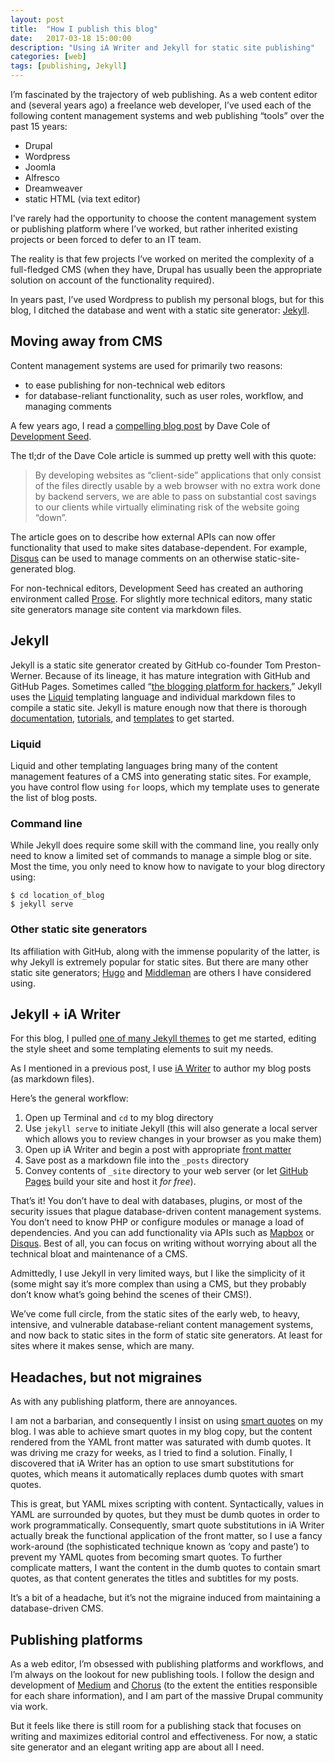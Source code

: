 ```yaml
---
layout: post
title:  "How I publish this blog"
date:   2017-03-18 15:00:00
description: "Using iA Writer and Jekyll for static site publishing"
categories: [web]
tags: [publishing, Jekyll]
---
```


I’m fascinated by the trajectory of web publishing. As a web content editor and (several years ago) a freelance web developer, I’ve used each of the following content management systems and web publishing “tools” over the past 15 years:

* Drupal
* Wordpress
* Joomla
* Alfresco
* Dreamweaver
* static HTML (via text editor)

I’ve rarely had the opportunity to choose the content management system or publishing platform where I’ve worked, but rather inherited existing projects or been forced to defer to an IT team. 

The reality is that few projects I’ve worked on merited the complexity of a full-fledged CMS (when they have, Drupal has usually been the appropriate solution on account of the functionality required). 

In years past, I’ve used Wordpress to publish my personal blogs, but for this blog, I ditched the database and went with a static site generator: [Jekyll](https://jekyllrb.com/). 

## Moving away from CMS

Content management systems are used for primarily two reasons:

* to ease publishing for non-technical web editors
* for database-reliant functionality, such as user roles, workflow, and managing comments

A few years ago, I read a [compelling blog post](https://developmentseed.org/blog/2012/07/27/build-cms-free-websites/) by Dave Cole of [Development Seed](https://www.developmentseed.org/).

The tl;dr of the Dave Cole article is summed up pretty well with this quote:

>By developing websites as “client-side” applications that only consist of the files directly usable by a web browser with no extra work done by backend servers, we are able to pass on substantial cost savings to our clients while virtually eliminating risk of the website going “down”. 

The article goes on to describe how external APIs can now offer functionality that used to make sites database-dependent. For example, [Disqus](https://disqus.com/) can be used to manage comments on an otherwise static-site-generated blog.

For non-technical editors, Development Seed has created an authoring environment called [Prose](http://prose.io/#about). For slightly more technical editors, many static site generators manage site content via markdown files.

## Jekyll

Jekyll is a static site generator created by GitHub co-founder Tom Preston-Werner. Because of its lineage, it has mature integration with GitHub and GitHub Pages. Sometimes called “[the blogging platform for hackers](https://www.smashingmagazine.com/2014/08/build-blog-jekyll-github-pages/),” Jekyll uses the [Liquid](https://shopify.github.io/liquid/) templating language and individual markdown files to compile a static site. Jekyll is mature enough now that there is thorough [documentation](https://jekyllrb.com/docs/home/), [tutorials](http://jekyll.tips/), and [templates](http://jekyll.tips/templates/) to get started.

### Liquid

Liquid and other templating languages bring many of the content management features of a CMS into generating static sites. For example, you have control flow using `for` loops, which my template uses to generate the list of blog posts.

### Command line

While Jekyll does require some skill with the command line, you really only need to know a limited set of commands to manage a simple blog or site. Most the time, you only need to know how to navigate to your blog directory using:

```shell 
$ cd location_of_blog
$ jekyll serve
```

### Other static site generators

Its affiliation with GitHub, along with the immense popularity of the latter, is why Jekyll is extremely popular for static sites. But there are many other static site generators; [Hugo](https://gohugo.io/) and [Middleman](https://middlemanapp.com/) are others I have considered using.

## Jekyll + iA Writer

For this blog, I pulled [one of many Jekyll themes](http://themes.jekyllrc.org/estivo/) to get me started, editing the style sheet and some templating elements to suit my needs.

As I mentioned in a previous post, I use [iA Writer](https://ia.net/writer/) to author my blog posts (as markdown files). 

Here’s the general workflow:

1. Open up Terminal and `cd` to my blog directory
2. Use `jekyll serve` to initiate Jekyll (this will also generate a local server which allows you to review changes in your browser as you make them)
3. Open up iA Writer and begin a post with appropriate [front matter](https://jekyllrb.com/docs/frontmatter/)
4. Save post as a markdown file into the `_posts` directory
5. Convey contents of `_site` directory to your web server (or let [GitHub Pages](https://pages.github.com/) build your site and host it _for free_).

That’s it! You don’t have to deal with databases, plugins, or most of the security issues that plague database-driven content management systems. You don’t need to know PHP or configure modules or manage a load of dependencies. And you can add functionality via APIs such as [Mapbox](https://www.mapbox.com/) or [Disqus](https://disqus.com/). Best of all, you can focus on writing without worrying about all the technical bloat and maintenance of a CMS.

Admittedly, I use Jekyll in very limited ways, but I like the simplicity of it (some might say it’s more complex than using a CMS, but they probably don’t know what’s going behind the scenes of their CMS!).

We’ve come full circle, from the static sites of the early web, to heavy, intensive, and vulnerable database-reliant content management systems, and now back to static sites in the form of static site generators. At least for sites where it makes sense, which are many.

## Headaches, but not migraines

As with any publishing platform, there are annoyances. 

I am not a barbarian, and consequently I insist on using [smart quotes](http://smartquotesforsmartpeople.com/) on my blog. I was able to achieve smart quotes in my blog copy, but the content rendered from the YAML front matter was saturated with dumb quotes. It was driving me crazy for weeks, as I tried to find a solution. Finally, I discovered that iA Writer has an option to use smart substitutions for quotes, which means it automatically replaces dumb quotes with smart quotes. 

This is great, but YAML mixes scripting with content. Syntactically, values in YAML are surrounded by quotes, but they must be dumb quotes in order to work programmatically. Consequently, smart quote substitutions in iA Writer actually break the functional application of the front matter, so I use a fancy work-around (the sophisticated technique known as ‘copy and paste’) to prevent my YAML quotes from becoming smart quotes. To further complicate matters, I want the content in the dumb quotes to contain smart quotes, as that content generates the titles and subtitles for my posts. 

It’s a bit of a headache, but it’s not the migraine induced from maintaining a database-driven CMS.

## Publishing platforms

As a web editor, I’m obsessed with publishing platforms and workflows, and I’m always on the lookout for new publishing tools. I follow the design and development of [Medium](https://medium.design/) and [Chorus](https://techcrunch.com/2012/05/07/a-closer-look-at-chorus-the-next-generation-publishing-platform-that-runs-vox-media/) (to the extent the entities responsible for each share information), and I am part of the massive Drupal community via work. 

But it feels like there is still room for a publishing stack that focuses on writing and maximizes editorial control and effectiveness. For now, a static site generator and an elegant writing app are about all I need.



